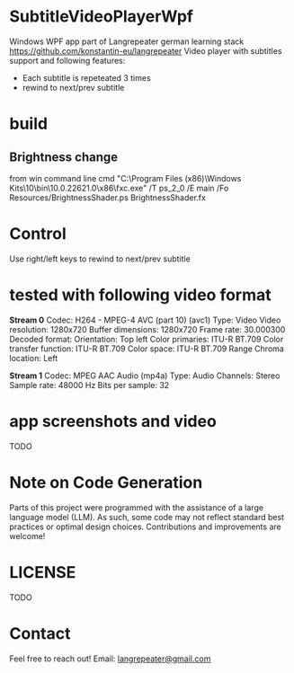 # SubtitleVideoPlayerWpf
Windows WPF app part of Langrepeater german learning stack https://github.com/konstantin-eu/langrepeater
Video player with subtitles support and following features:
- Each subtitle is repeteated 3 times
- rewind to next/prev subtitle

# build

## Brightness change
from win command line cmd
"C:\Program Files (x86)\Windows Kits\10\bin\10.0.22621.0\x86\fxc.exe" /T ps_2_0 /E main /Fo Resources/BrightnessShader.ps BrightnessShader.fx

# Control
Use right/left keys to rewind to next/prev subtitle

# tested with following video format
**Stream 0**
Codec: H264 - MPEG-4 AVC (part 10) (avc1)
Type: Video
Video resolution: 1280x720
Buffer dimensions: 1280x720
Frame rate: 30.000300
Decoded format:
Orientation: Top left
Color primaries: ITU-R BT.709
Color transfer function: ITU-R BT.709
Color space: ITU-R BT.709 Range
Chroma location: Left

**Stream 1**
Codec: MPEG AAC Audio (mp4a)
Type: Audio
Channels: Stereo
Sample rate: 48000 Hz
Bits per sample: 32

# app screenshots and video
TODO

# Note on Code Generation
Parts of this project were programmed with the assistance of a large language model (LLM).
As such, some code may not reflect standard best practices or optimal design choices.
Contributions and improvements are welcome!

# LICENSE
TODO

# Contact
Feel free to reach out!
Email: [langrepeater@gmail.com](mailto:langrepeater@gmail.com)